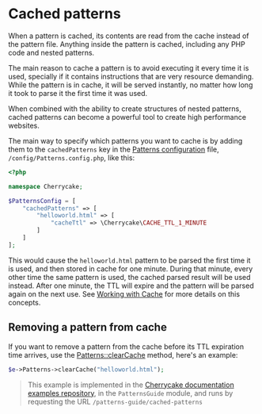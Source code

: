 # Cached patterns

When a pattern is cached, its contents are read from the cache instead of the pattern file. Anything inside the pattern is cached, including any PHP code and nested patterns.

The main reason to cache a pattern is to avoid executing it every time it is used, specially if it contains instructions that are very resource demanding. While the pattern is in cache, it will be served instantly, no matter how long it took to parse it the first time it was used.

When combined with the ability to create structures of nested patterns, cached patterns can become a powerful tool to create high performance websites.

The main way to specify which patterns you want to cache is by adding them to the `cachedPatterns` key in the [Patterns configuration](../../architecture/patterns/) file, `/config/Patterns.config.php`, like this:

```php
<?php

namespace Cherrycake;

$PatternsConfig = [
    "cachedPatterns" => [
        "helloworld.html" => [
            "cacheTtl" => \Cherrycake\CACHE_TTL_1_MINUTE
        ]
    ]
];
```

This would cause the `helloworld.html` pattern to be parsed the first time it is used, and then stored in cache for one minute. During that minute, every other time the same pattern is used, the cached parsed result will be used instead. After one minute, the TTL will expire and the pattern will be parsed again on the next use. See [Working with Cache](../cache-guide/) for more details on this concepts.

## Removing a pattern from cache

If you want to remove a pattern from the cache before its TTL expiration time arrives, use the [Patterns::clearCache](../../reference/core-modules/patterns/methods.md#clearcache) method, here's an example:

```php
$e->Patterns->clearCache("helloworld.html");
```

> This example is implemented in the [Cherrycake documentation examples repository](https://github.com/tin-cat/cherrycake-documentation-examples), in the `PatternsGuide` module, and runs by requesting the URL `/patterns-guide/cached-patterns`

